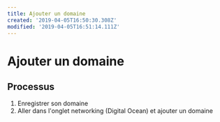 ```yaml
---
title: Ajouter un domaine
created: '2019-04-05T16:50:30.308Z'
modified: '2019-04-05T16:51:14.111Z'
---
```


# Ajouter un domaine
## Processus
1. Enregistrer son domaine
2. Aller dans l'onglet networking (Digital Ocean) et ajouter un domaine
